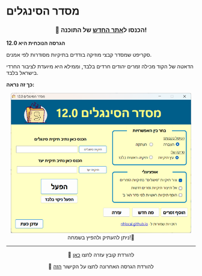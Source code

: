 # מסדר הסינגלים
<div align="center">
<h3>🫵 הכנסו ל<a href="https://nhlocal.github.io/Singles-Sorter/">אתר החדש</a> של התוכנה!</h3>
</div>



**הגרסה הנוכחית היא 12.0**

סקריפט שמסדר קבצי מוזיקה בודדים בתיקיות מסודרות לפי אמנים.

הדאטה של הקוד מכילה זמרים יהודים חרדים בלבד, וממילא היא מיועדת לציבור החרדי בישראל בלבד.


**כך זה נראה:**
<div align="center">
  <img src="https://github.com/NHLOCAL/Singles-Sorter/blob/main/versions.data/program-screen.png?raw=true" width="480"/>

</div>
<div align="center">
 ניתן להעתיק ולהפיץ בשמחה!🤩
</div>
 
---

</div>
<div align="center">

  📄 להורדת קובץ עזרה לחצו [כאן](https://github.com/NHLOCAL/Singles-Sorter/raw/main/הוראות%20שימוש%20במסדר%20הסינגלים.pdf)

</div>

</div>
<div align="center">

📣 להורדת הגרסה האחרונה לחצו על הקישור [הזה](https://github.com/NHLOCAL/Singles-Sorter/releases)
</div>
